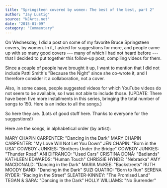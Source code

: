 ```yaml
---
title: "Springsteen covered by women: The best of the best, part 2"
author: "Jay Lustig"
source: "NJArts.net"
date: "2015-01-09"
category: "Commentary"
---
```


On Wednesday, I did a post on some of my favorite Bruce Springsteen covers, by women. In it, I asked for suggestions for more, and people came up with so many good covers --- many of which I had not heard before --- that I decided to put together this follow-up post, compiling videos for them.

Since a couple of people have brought it up, I want to mention that I did not include Patti Smith's "Because the Night" since she co-wrote it, and I therefore consider it a collaboration, not a cover.

Also, in some cases, people suggested videos for which YouTube videos do not seem to be available, so I was not able to include those. (UPDATE: There have been five more installments in this series, bringing the total number of songs to 150. Here is an index to all the songs.)

So here they are. (Lots of good stuff here. Thanks to everyone for the suggestions!)

Here are the songs, in alphabetical order (by artist):

MARY CHAPIN CARPENTER: "Dancing in the Dark"
MARY CHAPIN CARPENTER: "My Love Will Not Let You Down"
JEN CHAPIN: "Born in the USA"
COWBOY JUNKIES: "Brothers Under the Bridge"
COWBOY JUNKIES: "Thunder Road"
ANI DiFRANCO: "Used Cars"
CRISTINA DONÀ: "Badlands"
KATHLEEN EDWARDS: "Human Touch"
CHRISSIE HYNDE: "Nebraska"
AMY MACDONALD: "Dancing in the Dark"
MARIA McKEE: "Backstreets"
RUTH MOODY BAND: "Dancing in the Dark"
SUZI QUATRO: "Born to Run"
SERENA RYDER: "Racing in the Street"
SLEATER-KINNEY: "The Promised Land"
TEGAN & SARA: "Dancing in the Dark" HOLLY WILLIAMS: "No Surrender"